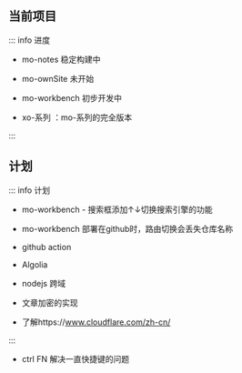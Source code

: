 ## 当前项目

::: info  <Badge type='info'>进度</Badge>

- mo-notes <Badge type='info'>稳定构建中</Badge>
- mo-ownSite <Badge type='danger'>未开始</Badge>
- mo-workbench <Badge type='warning'>初步开发中</Badge>

- xo-系列  ：mo-系列的完全版本



:::


## 计划 

::: info  <Badge type='info'>计划</Badge>

- mo-workbench - 搜索框添加↑↓切换搜索引擎的功能

- mo-workbench 部署在github时，路由切换会丢失仓库名称

- github action 

- Algolia

- nodejs 跨域

- 文章加密的实现

- 了解https://www.cloudflare.com/zh-cn/

:::

- ctrl FN  解决一直快捷键的问题